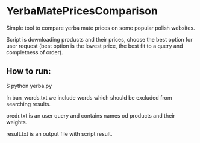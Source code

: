 # YerbaMatePricesComparison
Simple tool to compare yerba mate prices on some popular polish websites.

Script is downloading products and their prices, choose  the best option for user request (best option is the lowest price, the best fit to a query and completness of order).

## How to run:
$ python yerba.py 

In ban_words.txt we include words which should be excluded from searching results. 

oredr.txt is an user query and contains names od products and their weights.

result.txt is an output file with script result.
